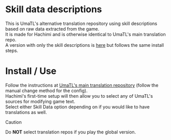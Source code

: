# Skill data descriptions
This is UmaTL's alternative translation repository using skill descriptions based on raw data extracted from the game.  
It is made for Hachimi and is otherwise identical to UmaTL's main translation repo.  
A version with only the skill descriptions is [here](https://github.com/UmaTL/hachimi-sd) but follows the same install steps.

# Install / Use
Follow the instructions at [UmaTL's main translation repository](https://github.com/UmaTL/hachimi-tl-en?tab=readme-ov-file#umamusume-english-translations) (follow the manual change method for the config).  
Hachimi's first-time setup will then allow you to select any of UmaTL's sources for modifying game text.  
Select either Skill Data option depending on if you would like to have translations as well.

> [!CAUTION] 
> Do **NOT** select translation repos if you play the global version.